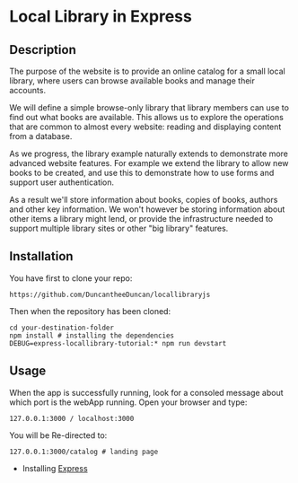 
# Local Library in Express



## Description

The purpose of the website is to provide an online catalog for a small local library, where users can browse available books and manage their accounts.

We will define a simple browse-only library that library members can use to find out what books are available. This allows us to explore the operations that are common to almost every website: reading and displaying content from a database.

As we progress, the library example naturally extends to demonstrate more advanced website features. For example we extend the library to allow new books to be created, and use this to demonstrate how to use forms and support user authentication.

As a result we'll store information about books, copies of books, authors and other key information. We won't however be storing information about other items a library might lend, or provide the infrastructure needed to support multiple library sites or other "big library" features. 


## Installation

You have first to clone your repo:

	https://github.com/DuncantheeDuncan/locallibraryjs

Then when the repository has been cloned:

	cd your-destination-folder
	npm install # installing the dependencies
	DEBUG=express-locallibrary-tutorial:* npm run devstart


## Usage

When the app is successfully running, look for a consoled message about which port is the webApp running. Open your browser and type:

	127.0.0.1:3000 / localhost:3000

You will be Re-directed to:

	127.0.0.1:3000/catalog # landing page





- Installing [Express](https://expressjs.com/en/starter/installing.html)


